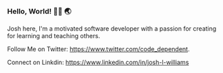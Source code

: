 ### Hello, World! 👋🏽 🌏
Josh here, I'm a motivated software developer with a passion for creating for learning and teaching others.

Follow Me on Twitter: https://www.twitter.com/code_dependent.

Connect on Linkdin: https://www.linkedin.com/in/josh-l-williams
